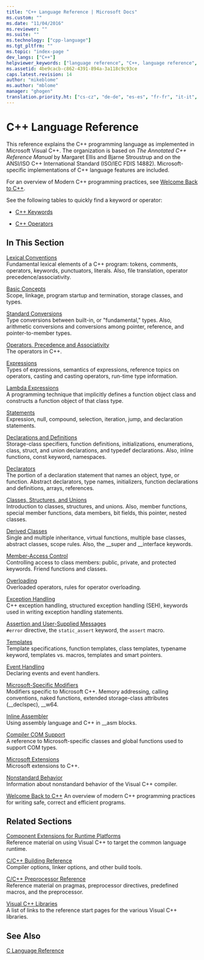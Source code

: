 ```yaml
---
title: "C++ Language Reference | Microsoft Docs"
ms.custom: ""
ms.date: "11/04/2016"
ms.reviewer: ""
ms.suite: ""
ms.technology: ["cpp-language"]
ms.tgt_pltfrm: ""
ms.topic: "index-page "
dev_langs: ["C++"]
helpviewer_keywords: ["language reference", "C++, language reference", "language reference, Visual C++", "Visual C++, language reference"]
ms.assetid: 4be9cacb-c862-4391-894a-3a118c9c93ce
caps.latest.revision: 14
author: "mikeblome"
ms.author: "mblome"
manager: "ghogen"
translation.priority.ht: ["cs-cz", "de-de", "es-es", "fr-fr", "it-it", "ja-jp", "ko-kr", "pl-pl", "pt-br", "ru-ru", "tr-tr", "zh-cn", "zh-tw"]
---
```

# C++ Language Reference
This reference explains the C++ programming language as implemented in Microsoft Visual C++. The organization is based on *The Annotated C++ Reference Manual* by Margaret Ellis and Bjarne Stroustrup and on the ANSI/ISO C++ International Standard (ISO/IEC FDIS 14882). Microsoft-specific implementations of C++ language features are included.  

For an overview of Modern C++ programming practices, see [Welcome Back to C++](welcome-back-to-cpp-modern-cpp.md).
  
 See the following tables to quickly find a keyword or operator:  
  
-   [C++ Keywords](../cpp/keywords-cpp.md)  
  
-   [C++ Operators](../cpp/cpp-built-in-operators-precedence-and-associativity.md)  
  
## In This Section  

 [Lexical Conventions](../cpp/lexical-conventions.md)  
 Fundamental lexical elements of a C++ program: tokens, comments, operators, keywords, punctuators, literals. Also, file translation, operator precedence/associativity.  
  
 [Basic Concepts](../cpp/basic-concepts-cpp.md)  
 Scope, linkage, program startup and termination, storage classes, and types.  
  
 [Standard Conversions](../cpp/standard-conversions.md)  
 Type conversions between built-in, or "fundamental," types. Also, arithmetic conversions and conversions among pointer, reference, and pointer-to-member types.  
  
 [Operators, Precedence and Associativity](../cpp/cpp-built-in-operators-precedence-and-associativity.md)  
 The operators in C++.  
  
 [Expressions](../cpp/expressions-cpp.md)  
 Types of expressions, semantics of expressions, reference topics on operators, casting and casting operators, run-time type information.  
  
 [Lambda Expressions](../cpp/lambda-expressions-in-cpp.md)  
 A programming technique that implicitly defines a function object class and constructs a function object of that class type.  
  
 [Statements](../cpp/statements-cpp.md)  
 Expression, null, compound, selection, iteration, jump, and declaration statements.  
  
 [Declarations and Definitions](declarations-and-definitions-cpp.md)  
 Storage-class specifiers, function definitions, initializations, enumerations, class, struct, and union declarations, and typedef declarations. Also, inline functions, const keyword, namespaces.  
  
 [Declarators](http://msdn.microsoft.com/en-us/8a7b9b51-92bd-4ac0-b3fe-0c4abe771838)  
 The portion of a declaration statement that names an object, type, or function. Abstract declarators, type names, initializers, function declarations and definitions, arrays, references.  
  
 [Classes, Structures, and Unions](../cpp/classes-and-structs-cpp.md)  
 Introduction to classes, structures, and unions. Also, member functions, special member functions, data members, bit fields, this pointer, nested classes.  
  
 [Derived Classes](../cpp/inheritance-cpp.md)  
 Single and multiple inheritance, virtual functions, multiple base classes, abstract classes, scope rules. Also, the __super and \__interface keywords.  
  
 [Member-Access Control](../cpp/member-access-control-cpp.md)  
 Controlling access to class members: public, private, and protected keywords. Friend functions and classes.  
  
 [Overloading](operator-overloading.md)  
 Overloaded operators, rules for operator overloading.  
  
 [Exception Handling](../cpp/exception-handling-in-visual-cpp.md)  
 C++ exception handling, structured exception handling (SEH), keywords used in writing exception handling statements.  
  
 [Assertion and User-Supplied Messages](../cpp/assertion-and-user-supplied-messages-cpp.md)  
 `#error` directive, the `static_assert` keyword, the `assert` macro.  
  
 [Templates](../cpp/templates-cpp.md)  
 Template specifications, function templates, class templates, typename keyword, templates vs. macros, templates and smart pointers.  
  
 [Event Handling](../cpp/event-handling.md)  
 Declaring events and event handlers.  
  
 [Microsoft-Specific Modifiers](../cpp/microsoft-specific-modifiers.md)  
 Modifiers specific to Microsoft C++. Memory addressing, calling conventions, naked functions, extended storage-class attributes (__declspec), \__w64.  
  
 [Inline Assembler](../assembler/inline/inline-assembler.md)  
 Using assembly language and C++ in __asm blocks.  
  
 [Compiler COM Support](../cpp/compiler-com-support.md)  
 A reference to Microsoft-specific classes and global functions used to support COM types.  
  
 [Microsoft Extensions](../cpp/microsoft-extensions.md)  
 Microsoft extensions to C++.  
  
 [Nonstandard Behavior](../cpp/nonstandard-behavior.md)  
 Information about nonstandard behavior of the Visual C++ compiler.  

 [Welcome Back to C++](welcome-back-to-cpp-modern-cpp.md)
 An overview of modern C++ programming practices for writing safe, correct and efficient programs.
  
## Related Sections  
 [Component Extensions for Runtime Platforms](../windows/component-extensions-for-runtime-platforms.md)  
 Reference material on using Visual C++ to target the common language runtime.  
  
 [C/C++ Building Reference](../build/reference/c-cpp-building-reference.md)  
 Compiler options, linker options, and other build tools.  
  
 [C/C++ Preprocessor Reference](../preprocessor/c-cpp-preprocessor-reference.md)  
 Reference material on pragmas, preprocessor directives, predefined macros, and the preprocessor.  
  
 [Visual C++ Libraries](../standard-library/cpp-standard-library-reference.md)  
 A list of links to the reference start pages for the various Visual C++ libraries.  
  
## See Also  
 [C Language Reference](../c-language/c-language-reference.md)